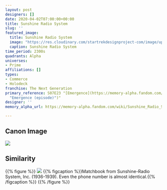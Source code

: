 ```yaml
---
layout: post
designers: []
date: 2020-04-02T07:00:00+00:00
title: Sunshine Radio System
slug: ''
featured_image:
  title: Sunshine Radio System
  image: "https://res.cloudinary.com/startrekdesignproject-com/image/upload/v1585863146/SunshineRadioSystem.png"
  caption: Sunshine Radio System
time_period: 2300s
quadrants: Alpha
universes:
- Prime
affiliations: []
types:
- Commerce
- Holodeck
franchise: The Next Generation
primary_reference: S07E23 "[Emergence](https://memory-alpha.fandom.com/wiki/Emergence_(episode)
  "Emergence (episode)")"
designer: ''
memory_alpha_url: https://memory-alpha.fandom.com/wiki/Sunshine_Radio_System

---
```

## Canon Image

![](https://res.cloudinary.com/startrekdesignproject-com/image/upload/v1585863145/TNG7x23_SunshineRadioSystem1.jpg)

## Similarity

{{% figure %}}
![](https://res.cloudinary.com/startrekdesignproject-com/image/upload/v1585863145/7f6e39ddb01cfea1547b3444bc4a62c2.jpg) {{% figcaption %}}Matchbook from Sunshine-Radio System, Inc. (1936-1939). Even the phone number is almost identical.{{% /figcaption %}} {{% /figure %}}